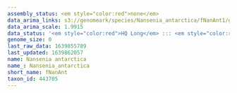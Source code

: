 ```yaml
---
assembly_status: <em style="color:red">none</em>
data_arima_links: s3://genomeark/species/Nansenia_antarctica/fNanAnt1/genomic_data/arima/<br>
data_arima_scale: 1.9915
data_status: '<em style="color:red">HQ Long</em> ::: <em style="color:red">Long</em> ::: <em style="color:red">Short</em> ::: <em style="color:red">Phasing</em> ::: <em style="color:red">Scaffolding</em>'
genome_size: 0
last_raw_data: 1639855789
last_updated: 1639862057
name: Nansenia antarctica
name_: Nansenia_antarctica
short_name: fNanAnt
taxon_id: 443705
---
```

